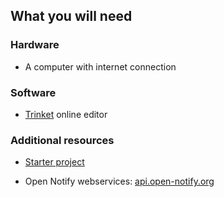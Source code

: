 ## What you will need

### Hardware

+ A computer with internet connection

### Software

+ [Trinket](https://trinket.io/) online editor

### Additional resources

+ <a href="http://jumpto.cc/iss-go" target="_blank">Starter project</a>
    
+ Open Notify webservices: <a href="http://api.open-notify.org/" target="_blank">api.open-notify.org</a>


